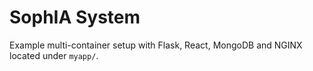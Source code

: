 # SophIA System

Example multi-container setup with Flask, React, MongoDB and NGINX located under `myapp/`.
